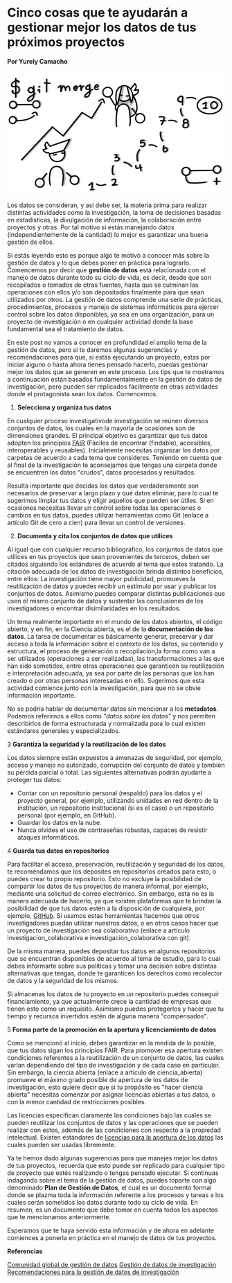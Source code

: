 # Cinco cosas que te ayudarán a gestionar mejor los datos de tus próximos proyectos

**Por Yurely Camacho**

![header](header.png)

Los datos se consideran, y así debe ser, la materia prima para realizar
distintas actividades como la investigación, la toma de decisiones
basadas en estadísticas, la divulgación de información, la colaboración
entre proyectos y otras. Por tal motivo si estás manejando datos
(independientemente de la cantidad) lo mejor es garantizar una buena gestión de ellos.

Si estás leyendo esto es porque algo te motivó a conocer más sobre la
gestión de datos y lo que debes poner en práctica para lograrlo.
Comencemos por decir que **gestión de datos** está relacionada con el
manejo de datos durante todo su ciclo de vida, es decir, desde que son
recopilados o tomados de otras fuentes, hasta que se culminan las
operaciones con ellos y/o son depositados finalmente para que sean
utilizados por otros. La gestión de datos comprende una serie de prácticas, procedimientos,
procesos y manejo de sistemas informáticos para ejercer control sobre los
datos disponibles, ya sea en una organización, para un proyecto de
investigación o en cualquier actividad donde la base fundamental sea el
tratamiento de datos.

En este post no vamos a conocer en profundidad el amplio tema de
la gestión de datos, pero si te daremos algunas sugerencias y recomendaciones
para que, si estás ejecutando un proyecto, estas por iniciar alguno o
hasta ahora tienes pensado hacerlo, puedas gestionar mejor los datos que
se generen en este proceso. Los tips que te mostramos a continuación
están basados fundamentalmente en la gestión de datos de investigación,
pero pueden ser replicados fácilmente en otras actividades donde el
protagonista sean los datos. Comencemos.

1. **Selecciona y organiza tus datos**

En cualquier proceso investigativode investigación se reúnen diversos conjuntos de
datos, los cuales en la mayoría de ocasiones son de dimensiones grandes.
El principal objetivo es garantizar que tus datos adopten los principios
[FAIR](https://www.go-fair.org/fair-principles/) (Fáciles de encontrar
(findable), accesibles, interoperables y reusables). Inicialmente
necesitas organizar los datos por carpetas de acuerdo a cada tema que
consideres. Teniendo en cuenta que al final de la investigación te
aconsejamos que tengas una carpeta donde se encuentren los datos
"crudos", datos procesados y resultados.

Resulta importante que decidas los datos que verdaderamente son
necesarios de preservar a largo plazo y qué datos eliminar, para lo cual
te sugerimos limpiar tus datos y eligir aquellos que pueden ser útiles.
Si en ocasiones necesitas llevar un control sobre todas las operaciones
o cambios en tus datos, puedes utilizar herramientas como Git (enlace a
artículo Git de cero a cien) para llevar un control de versiones.

2. **Documenta y cita los conjuntos de datos que utilices**

Al igual que con cualquier recurso bibliográfico, los conjuntos de datos
que utilices en tus proyectos que sean provenientes de terceros, deben
ser citados siguiendo los estándares de acuerdo al tema que estes
tratando. La citación adecuada de los datos de investigación brinda
distintos beneficios, entre ellos: La investigación tiene mayor
publicidad, promueves la reutilización de datos y puedes recibir un
estímulo por usar y publicar los conjuntos de datos. Asimismo puedes
comparar distintas publicaciones que usen el mismo conjunto de datos y
sustentar las conclusiones de los investigadores o encontrar
disimilaridades en los resultados.

Un tema realmente importante en el mundo de los datos abiertos, el
código abierto, y en fin, en la Ciencia abierta, es el de la
**documentación de los datos**. La tarea de documentar es básicamente
generar, preservar y dar acceso a toda la información sobre el contexto
de los datos, su contenido y estructura, el proceso de generación o
recopilación,la forma como van a ser utilizados (operaciones a ser
realizadas), las transformaciones a las que han sido sometidos, entre
otras operaciones que garanticen su reutilización e interpretación
adecuada, ya sea por parte de las personas que los han creado o por
otras personas interesadas en ello. Sugerimos que esta actividad
comience junto con la investigación, para que no se obvie información
importante.

No se podría hablar de documentar datos sin mencionar a los
**metadatos**. Podemos referirnos a ellos como *"datos sobre los datos"*
y nos permiten describirlos de forma estructurada y normalizada para lo
cual existen estándares generales y especializados.

3 **Garantiza la seguridad y la reutilización de los datos**

Los datos siempre están expuestos a amenazas de seguridad, por ejemplo,
acceso y manejo no autorizado, corrupción del conjunto de datos y
también su pérdida parcial o total. Las siguientes alternativas podrán
ayudarte a proteger tus datos:

- Contar con un repositorio personal (respaldo) para los datos y el
  proyecto general, por ejemplo, utilizando unidades en red dentro de la
  institución, un repositorio institucional (si es el caso) o un
  repositorio personal (por ejemplo, en GitHub).
- Guardar los datos en la nube.
- Nunca olvides el uso de contraseñas robustas, capaces de resistir
  ataques informáticos.

4 **Guarda tus datos en repositorios**

Para facilitar el acceso, preservación, reutilización y seguridad de los
datos, te recomendamos que los deposites en repositorios creados para
esto, o puedes crear tu propio repositorio. Esto no excluye la
posibilidad de compartir los datos de tus proyectos de manera informal,
por ejemplo, mediante una solicitud de correo electrónico. Sin embargo,
esta no es la manera adecuada de hacerlo, ya que existen plataformas que
te brindan la posibilidad de que tus datos estén a la disposición de
cualquiera, por ejemplo, [GitHub](https://github.com/). Si usamos estas
herramientas hacemos que otros investigadores puedan utilizar nuestros
datos, o en otros casos hacer que un proyecto de investigación sea
colaborativo (enlace a artículo investigacion_colaborativa e
investigacion_colaborativa con git).

De la misma manera, puedes depositar tus datos en algunos repositorios
que se encuentran disponibles de acuerdo al tema de estudio, para lo
cual debes informarte sobre sus políticas y tomar una decisión sobre
distintas alternativas que tengas, donde te garanticen los derechos como
recolector de datos y la seguridad de los mismos.

Si almacenas los datos de tu proyecto en un repositorio puedes conseguir
financiamiento, ya que actualmente crece la cantidad de empresas que
tienen esto como un requisito. Asimismo puedes protegerlos y hacer que
tu tiempo y recursos invertidos estén de alguna manera "compensados".

5 **Forma parte de la promoción en la apertura y licenciamiento de datos**

Como se mencionó al inicio, debes garantizar en la medida de lo posible,
que tus datos sigan los principios FAIR. Para promover esa apertura
existen condiciones referentes a la reutilización de un conjunto de
datos, las cuales varían dependiendo del tipo de investigación y de cada
caso en particular. Sin embargo, la ciencia abierta (enlace a artículo
de ciencia_abierta) promueve el máximo grado posible de apertura de los
datos de investigación, esto quiere decir que si tu propósito es "hacer
ciencia abierta" necesitas comenzar por asignar licencias abiertas a tus
datos, o con la menor cantidad de restricciones posibles.

Las licencias especifican claramente las condiciones bajo las cuales se
pueden reutilizar los conjuntos de datos y las operaciones que se pueden
realizar con estos, además de las condiciones con respecto a la
propiedad intelectual. Existen estándares de
[licencias para la apertura de los datos](https://help.data.world/hc/en-us/articles/115006114287-Common-license-types-for-datasets)
las cuales pueden ser usadas libremente.

Ya te hemos dado algunas sugerencias para que manejes mejor los datos de
tus proyectos, recuerda que esto puede ser replicado para cualquier tipo
de proyecto que estés realizando o tengas pensado ejecutar. Si continuas
indagando sobre el tema de la gestión de datos, puedes toparte con algo
denominado **Plan de Gestión de Datos**, el cual es un documento formal
donde se plazma toda la información referente a los procesos y tareas a
los cuales serán sometidos los datos durante todo su ciclo de vida. En
resumen, es un documento que debe tomar en cuenta todos los aspectos que
te mencionamos anteriormente.

Esperamos que te haya servido esta información y de ahora en adelante
comiences a ponerla en práctica en el manejo de datos de tus proyectos.

**Referencias**

[Comunidad global de gestión de datos](https://dama.org/)
[Gestión de datos de investigación](https://biblioguias.cepal.org/c.php?g=495473&p=3390849)
[Recomendaciones para la gestión de datos de investigación](http://digital.csic.es/bitstream/10261/173801/1/Maredata-recomendaciones-ESP.pdf)

